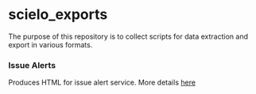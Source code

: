 # scielo_exports
The purpose of this repository is to collect scripts for data extraction and export in various formats.


### Issue Alerts
Produces HTML for issue alert service.
More details [here](https://github.com/scieloorg/scielo_exports/tree/master/issue_alerts)
